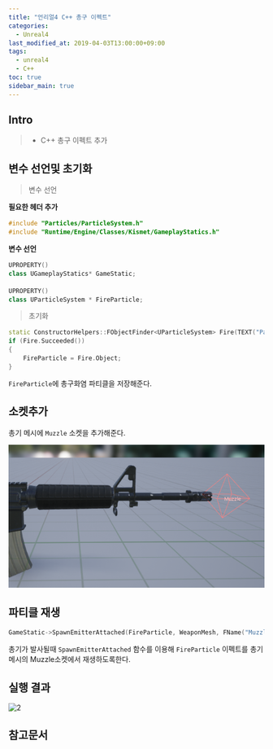 ```yaml
---
title: "언리얼4 C++ 총구 이펙트"
categories: 
  - Unreal4
last_modified_at: 2019-04-03T13:00:00+09:00
tags: 
  - unreal4 
  - C++
toc: true
sidebar_main: true
---
```


## Intro

> - C++ 총구 이펙트 추가

## 

## 변수 선언및 초기화


> 변수 선언

**필요한 헤더 추가**

```cpp
#include "Particles/ParticleSystem.h"
#include "Runtime/Engine/Classes/Kismet/GameplayStatics.h"
```

**변수 선언**

```cpp
UPROPERTY()
class UGameplayStatics* GameStatic;

UPROPERTY()
class UParticleSystem * FireParticle;
```

> 초기화

```cpp
static ConstructorHelpers::FObjectFinder<UParticleSystem> Fire(TEXT("ParticleSystem'/Game/WeaponEffects/AssaultRifle_MF.AssaultRifle_MF'"));
if (Fire.Succeeded())
{
    FireParticle = Fire.Object;
}
```

`FireParticle`에 총구화염 파티클을 저장해준다.


## 소켓추가

총기 메시에 `Muzzle` 소켓을 추가해준다. 

![1](https://github.com/lesslate/lesslate.github.io/blob/master/assets/img/Unreal/WeaponEffect/muzzle.png?raw=true)

## 파티클 재생

```cpp
GameStatic->SpawnEmitterAttached(FireParticle, WeaponMesh, FName("Muzzle"));
```

총기가 발사될때 `SpawnEmitterAttached` 함수를 이용해 `FireParticle` 이펙트를 총기메시의 Muzzle소켓에서 재생하도록한다.

## 실행 결과

![2](https://github.com/lesslate/lesslate.github.io/blob/master/assets/img/Unreal/WeaponEffect/GIF.gif?raw=true)


## 참고문서
